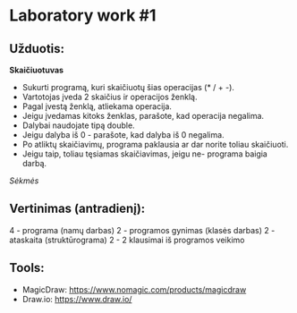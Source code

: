Laboratory work #1
==================

Užduotis:
---------
**Skaičiuotuvas**

- Sukurti programą, kuri skaičiuotų šias operacijas (* / + -). 
- Vartotojas įveda 2 skaičius ir operacijos ženklą. 
- Pagal įvestą ženklą, atliekama operacija. 
- Jeigu įvedamas kitoks ženklas, parašote, kad operacija negalima. 
- Dalybai naudojate tipą double. 
- Jeigu dalyba iš 0 - parašote, kad dalyba iš 0 negalima. 
- Po atliktų skaičiavimų, programa paklausia ar dar norite toliau skaičiuoti. 
- Jeigu taip, toliau tęsiamas skaičiavimas, jeigu ne- programa baigia darbą. 

*Sėkmės*

Vertinimas (antradienį):
-----------

4 - programa (namų darbas)
2 - programos gynimas (klasės darbas)
2 - ataskaita (struktūrograma)
2 - 2 klausimai iš programos veikimo

Tools:
------

- MagicDraw: https://www.nomagic.com/products/magicdraw
- Draw.io: https://www.draw.io/
